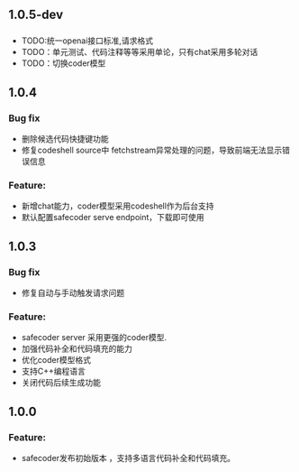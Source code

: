 ## 1.0.5-dev
###
- TODO:统一openai接口标准,请求格式
- TODO：单元测试、代码注释等等采用单论，只有chat采用多轮对话
- TODO：切换coder模型
## 1.0.4

### Bug fix
- 删除候选代码快捷键功能
- 修复codeshell source中 fetchstream异常处理的问题，导致前端无法显示错误信息

### Feature:
- 新增chat能力，coder模型采用codeshell作为后台支持
- 默认配置safecoder serve endpoint，下载即可使用


## 1.0.3
### Bug fix

- 修复自动与手动触发请求问题

### Feature:

- safecoder server 采用更强的coder模型.
- 加强代码补全和代码填充的能力
- 优化coder模型格式
- 支持C++编程语言
- 关闭代码后续生成功能

## 1.0.0

### Feature:

- safecoder发布初始版本 ，支持多语言代码补全和代码填充。 